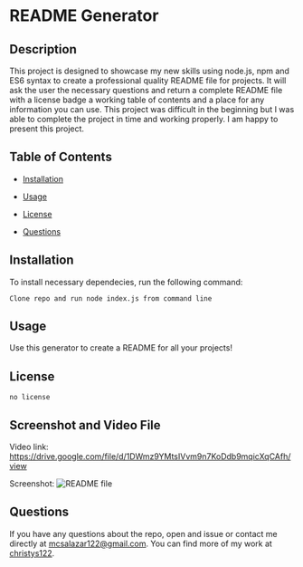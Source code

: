 # README Generator
  

  ## Description

This project is designed to showcase my new skills using node.js, npm and ES6 syntax to create a professional quality README file for projects.  It will ask the user the necessary questions and return a complete README file with a license badge a working table of contents and a place for any information you can use.  This project was difficult in the beginning but I was able to complete the project in time and working properly. I am happy to present this project.

## Table of Contents

* [Installation](#installation)

* [Usage](#usage)

* [License](#license)

* [Questions](#questions)

## Installation

To install necessary dependecies, run the following command:

```
Clone repo and run node index.js from command line
```

## Usage

Use this generator to create a README for all your projects! 

## License
    
    no license

## Screenshot and Video File
Video link: https://drive.google.com/file/d/1DWmz9YMtsIVvm9n7KoDdb9mqicXqCAfh/view

Screenshot:
![README file](https://user-images.githubusercontent.com/102922008/177019067-156db5da-77d3-476c-87c9-13c77bdc32d5.png)



## Questions

If you have any questions about the repo, open and issue or contact me directly at mcsalazar122@gmail.com.
You can find more of my work at [christys122](https://github.com/christys122/).

